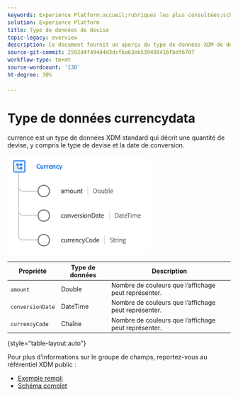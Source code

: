 ```yaml
---
keywords: Experience Platform;accueil;rubriques les plus consultées;schéma;schéma;XDM;champs;schémas;schémas;appareil;type de données;type de données;type de données;devise;
solution: Experience Platform
title: Type de données de devise
topic-legacy: overview
description: Ce document fournit un aperçu du type de données XDM de devise.
source-git-commit: 2592d4f494d4d3dcfba63eb539498416fbdf6707
workflow-type: tm+mt
source-wordcount: '130'
ht-degree: 30%

---
```


#  Type de données currencydata

 currence est un type de données XDM standard qui décrit une quantité de devise, y compris le type de devise et la date de conversion.

![](../images/data-types/currency.png)

| Propriété | Type de données | Description |
| --- | --- | --- |
| `amount` | Double | Nombre de couleurs que l’affichage peut représenter. |
| `conversionDate` | DateTime | Nombre de couleurs que l’affichage peut représenter. |
| `currencyCode` | Chaîne | Nombre de couleurs que l’affichage peut représenter. |

{style=&quot;table-layout:auto&quot;}

Pour plus d’informations sur le groupe de champs, reportez-vous au référentiel XDM public :

* [Exemple rempli](https://github.com/adobe/xdm/blob/master/components/datatypes/currency.example.1.json)
* [Schéma complet](https://github.com/adobe/xdm/blob/master/components/datatypes/currency.schema.json)